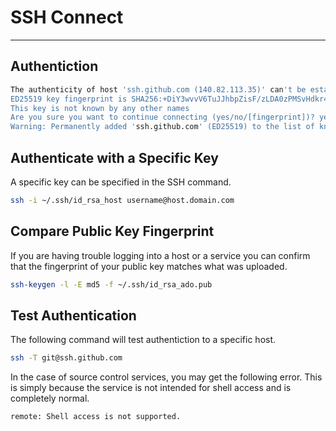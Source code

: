 # SSH Connect
---
## Authentiction

```bash
The authenticity of host 'ssh.github.com (140.82.113.35)' can't be established.
ED25519 key fingerprint is SHA256:+DiY3wvvV6TuJJhbpZisF/zLDA0zPMSvHdkr4UvCOqU.
This key is not known by any other names
Are you sure you want to continue connecting (yes/no/[fingerprint])? yes
Warning: Permanently added 'ssh.github.com' (ED25519) to the list of known hosts.
```

## Authenticate with a Specific Key
A specific key can be specified in the SSH command. 
```bash
ssh -i ~/.ssh/id_rsa_host username@host.domain.com
```
## Compare Public Key Fingerprint
If you are having trouble logging into a host or a service you can confirm that the fingerprint of your public key matches what was uploaded.
```bash
ssh-keygen -l -E md5 -f ~/.ssh/id_rsa_ado.pub
```
## Test Authentication
The following command will test authentiction to a specific host. 
```bash
ssh -T git@ssh.github.com
```
In the case of source control services, you may get the following error. This is simply because the service is not intended for shell access and is completely normal. 
```bash
remote: Shell access is not supported.
```
